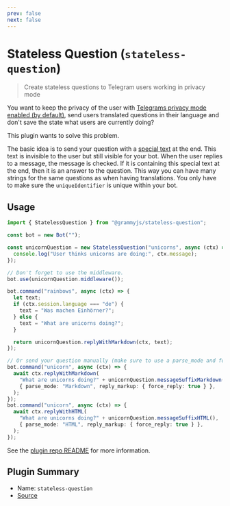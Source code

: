 ```yaml
---
prev: false
next: false
---
```


# Stateless Question (`stateless-question`)

> Create stateless questions to Telegram users working in privacy mode

You want to keep the privacy of the user with
[Telegrams privacy mode enabled (by default)](https://core.telegram.org/bots/features#privacy-mode),
send users translated questions in their language and don't save the state what
users are currently doing?

This plugin wants to solve this problem.

The basic idea is to send your question with a
[special text](https://en.wikipedia.org/wiki/Zero-width_non-joiner) at the end.
This text is invisible to the user but still visible for your bot. When the user
replies to a message, the message is checked. If it is containing this special
text at the end, then it is an answer to the question. This way you can have
many strings for the same questions as when having translations. You only have
to make sure the `uniqueIdentifier` is unique within your bot.

## Usage

```ts
import { StatelessQuestion } from "@grammyjs/stateless-question";

const bot = new Bot("");

const unicornQuestion = new StatelessQuestion("unicorns", async (ctx) => {
  console.log("User thinks unicorns are doing:", ctx.message);
});

// Don't forget to use the middleware.
bot.use(unicornQuestion.middleware());

bot.command("rainbows", async (ctx) => {
  let text;
  if (ctx.session.language === "de") {
    text = "Was machen Einhörner?";
  } else {
    text = "What are unicorns doing?";
  }

  return unicornQuestion.replyWithMarkdown(ctx, text);
});

// Or send your question manually (make sure to use a parse_mode and force_reply!).
bot.command("unicorn", async (ctx) => {
  await ctx.replyWithMarkdown(
    "What are unicorns doing?" + unicornQuestion.messageSuffixMarkdown(),
    { parse_mode: "Markdown", reply_markup: { force_reply: true } },
  );
});
bot.command("unicorn", async (ctx) => {
  await ctx.replyWithHTML(
    "What are unicorns doing?" + unicornQuestion.messageSuffixHTML(),
    { parse_mode: "HTML", reply_markup: { force_reply: true } },
  );
});
```

See the [plugin repo README](https://github.com/grammyjs/stateless-question) for
more information.

## Plugin Summary

- Name: `stateless-question`
- [Source](https://github.com/grammyjs/stateless-question)
